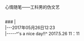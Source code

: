 心情随笔——工科男的伪文艺

 <br /> ### |
 <br /> |---2017年05月26日12:23
 <br /> |-----^'s a nice day!!^
2017.5.26 11：11
